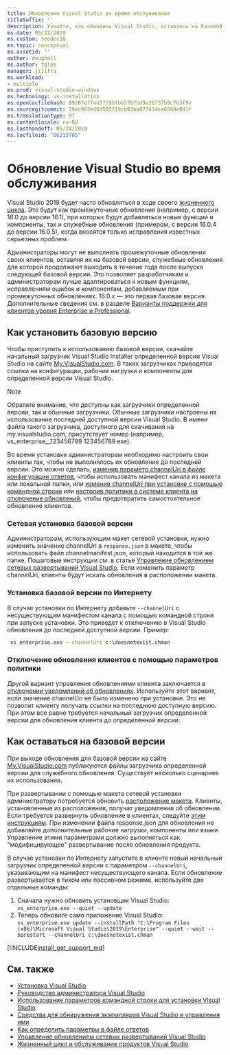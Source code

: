 ```yaml
---
title: Обновление Visual Studio во время обслуживания
titleSuffix: ''
description: Узнайте, как обновить Visual Studio, оставаясь на базовой версии.
ms.date: 05/22/2019
ms.custom: seodec18
ms.topic: conceptual
ms.assetid: ''
author: doughall
ms.author: tglee
manager: jillfra
ms.workload:
- multiple
ms.prod: visual-studio-windows
ms.technology: vs-installation
ms.openlocfilehash: 8928feffed77f8bfbb3787bd9a20737b9c7b3f9e
ms.sourcegitcommit: 19ec963ed6d585719cb83ba677434ea6580e0d1f
ms.translationtype: HT
ms.contentlocale: ru-RU
ms.lasthandoff: 05/24/2019
ms.locfileid: "66213785"
---
```

# <a name="update-visual-studio-while-on-a-servicing-baseline"></a>Обновление Visual Studio во время обслуживания

Visual Studio 2019 будет часто обновляться в ходе своего [жизненного цикла](/visualstudio/productinfo/release-rhythm.md#release-channel-updates). Это будут как промежуточные обновления (например, с версии 16.0 до версии 16.1), при которых будут добавляться новые функции и компоненты, так и служебные обновления (примером, с версии 16.0.4 до версии 16.0.5), когда вносятся только исправления известных серьезных проблем. 

Администраторы могут не выполнять промежуточные обновления своих клиентов, оставляя их на базовой версии, служебные обновления для которой продолжают выходить в течение года после выпуска следующей базовой версии. Это позволяет разработчикам и администраторам лучше адаптироваться к новым функциям, исправлениям ошибок и компонентам, добавляемым при промежуточных обновлениях. 16.0.x — это первая базовая версия. Дополнительные сведения см. в разделе [Варианты поддержки для клиентов уровня Enterprise и Professional](/visualstudio/releases/2019/servicing.md#support-options-for-enterprise-and-professional-customers).

## <a name="how-to-get-onto-a-servicing-baseline"></a>Как установить базовую версию

Чтобы приступить к использованию базовой версии, скачайте начальный загрузчик Visual Studio Installer определенной версии Visual Studio на сайте [My.VisualStudio.com](https://my.visualstudio.com/Downloads?q=visual%20studio%202019%20version%2016.0). В таких загрузчиках приводятся ссылки на конфигурации, рабочие нагрузки и компоненты для определенной версии Visual Studio. 

> [!NOTE]
> Обратите внимание, что доступны как загрузчики определенной версии, так и обычные загрузчики. Обычные загрузчики настроены на использование последней доступной версии Visual Studio. В имени файла такого загрузчика, доступного для скачивания на my.visualstudio.com, присутствует номер (например, vs_enterprise__123456789 123456789.exe).

Во время установки администраторам необходимо настроить свои клиенты так, чтобы не выполнялось их обновление до последней версии. Это можно сделать, [изменив параметр channelUri в файле конфигурации ответов](update-servicing-baseline.md#install-a-servicing-baseline-on-a-network), чтобы использовать манифест канала из макета или локальной папки, или [изменив channelUri при установке с помощью командной строки](update-servicing-baseline.md#install-a-servicing-baseline-via-the-internet) или [настроив политики в системе клиента на отключение обновлений](update-servicing-baseline.md#use-policy-settings-to-disable-clients-from-updating), чтобы предотвратить самостоятельное обновление клиентов. 

### <a name="install-a-servicing-baseline-on-a-network"></a>Сетевая установка базовой версии

Администраторам, использующим макет сетевой установки, нужно изменить значение channelUri в `response.json` в макете, чтобы использовать файл channelmanifest.json, который находится в той же папке. Пошаговые инструкции см. в статье [Управление обновлением сетевых развертываний Visual Studio](controlling-updates-to-visual-studio-deployments.md). Если изменить параметр channelUri, клиенты будут искать обновления в расположении макета. 

### <a name="install-a-servicing-baseline-via-the-internet"></a>Установка базовой версии по Интернету

В случае установки по Интернету добавьте `--channelUri` с несуществующим манифестом канала с помощью командной строки при запуске установки. Это приведет к отключению в Visual Studio обновления до последней доступной версии. Пример:

  ```cmd
   vs_enterprise.exe --channelUri c:\doesnotexist.chman 
  ```

### <a name="use-policy-settings-to-disable-clients-from-updating"></a>Отключение обновления клиентов с помощью параметров политики

Другой вариант управления обновлениями клиента заключается в [отключении уведомлений об обновлениях](controlling-updates-to-visual-studio-deployments.md). Используйте этот вариант, если значение channelUri не было изменено при установке. Это не позволит клиенту получать ссылки на последнюю доступную версию. При этом все равно требуется начальный загрузчик определенной версии для обновления клиента до определенной версии.

## <a name="how-to-stay-on-a-servicing-baseline"></a>Как оставаться на базовой версии

При выходе обновления для базовой версии на сайте [My.VisualStudio.com](https://my.visualstudio.com/Downloads?q=visual%20studio%202019%20version%2016.0) публикуются файлы загрузчика определенной версии для служебного обновления. Существует несколько сценариев их использования.

При развертывании с помощью макета сетевой установки администратору потребуется обновить [расположение макета](update-a-network-installation-of-visual-studio.md). Клиенты, установленные из расположения, получат уведомления об обновлении. Если требуется развернуть обновление в клиентах, следуйте [этим инструкциям](update-a-network-installation-of-visual-studio.md#how-to-deploy-an-update-to-client-machines). При изменении файла response.json для обновления не добавляйте дополнительные рабочие нагрузки, компоненты или языки. Управление этими параметрами должно выполняться как "модифицирующее" развертывание после обновления продукта. 

В случае установки по Интернету запустите в клиенте новый начальный загрузчик определенной версии с параметром `--channelUri`, указывающим на манифест несуществующего канала. Если обновление развертывается в тихом или пассивном режиме, используйте две отдельные команды:

1. Сначала нужно обновить установщик Visual Studio: <br>```vs_enterprise.exe --quiet --update```
2. Теперь обновите само приложение Visual Studio: <br>```vs_enterprise.exe update --installPath "C:\Program Files (x86)\Microsoft Visual Studio\2019\Enterprise" --quiet --wait --norestart --channelUri c:\doesnotexist.chman```

[!INCLUDE[install_get_support_md](includes/install_get_support_md.md)]

## <a name="see-also"></a>См. также

* [Установка Visual Studio](install-visual-studio.md)
* [Руководство администратора Visual Studio](visual-studio-administrator-guide.md)
* [Использование параметров командной строки для установки Visual Studio](use-command-line-parameters-to-install-visual-studio.md)
* [Средства для обнаружения экземпляров Visual Studio и управления ими](tools-for-managing-visual-studio-instances.md)
* [Как определить параметры в файле ответов](automated-installation-with-response-file.md)
* [Управление обновлением сетевых развертываний Visual Studio](controlling-updates-to-visual-studio-deployments.md)
* [Жизненный цикл и обслуживание продуктов Visual Studio](/visualstudio/releases/2019/servicing/)
